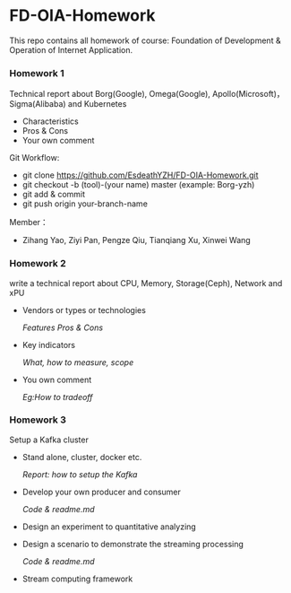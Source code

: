 # FD-OIA-Homework
This repo contains all homework of course: Foundation of Development &amp; Operation of Internet Application.

### Homework 1
Technical report about Borg(Google), Omega(Google), Apollo(Microsoft)， Sigma(Alibaba) and Kubernetes
+ Characteristics
+ Pros & Cons
+ Your own comment

Git Workflow:
+ git clone https://github.com/EsdeathYZH/FD-OIA-Homework.git
+ git checkout -b (tool)-(your name) master (example: Borg-yzh)
+ git add & commit
+ git push origin your-branch-name

Member：
+ Zihang Yao, Ziyi Pan, Pengze Qiu, Tianqiang Xu, Xinwei Wang

### Homework 2
write a technical report about CPU, Memory, Storage(Ceph), Network and xPU
+ Vendors or types or technologies

  *Features*
  *Pros & Cons*

+ Key indicators

  *What, how to measure, scope*

+ You own comment

  *Eg:How to tradeoff*

### Homework 3
Setup a Kafka cluster

+ Stand alone, cluster, docker etc.
  
    *Report: how to setup the Kafka*

+ Develop your own producer and consumer
  
    *Code & readme.md*

+ Design an experiment to quantitative analyzing
  
+ Design a scenario to demonstrate the streaming processing
  
    *Code & readme.md*

+ Stream computing framework
